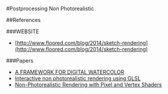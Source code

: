 #Postprocessing Non Photorealistic

##References

###WEBSITE
- [http://www.floored.com/blog/2014/sketch-rendering](http://www.floored.com/blog/2014/sketch-rendering)

###Papers

- [A FRAMEWORK FOR DIGITAL WATERCOLOR](http://oaktrust.library.tamu.edu/bitstream/handle/1969.1/86068/OBrien.pdf)
- [Interactive non photorealistic rendering using GLSL](https://nccastaff.bournemouth.ac.uk/jmacey/MastersProjects/MSc12/Hoare/CharlotteHoare_Thesis.pdf)
- [Non-Photorealistic Rendering with Pixel and Vertex Shaders](http://citeseerx.ist.psu.edu/viewdoc/download?doi=10.1.1.65.4558&rep=rep1&type=pdf)